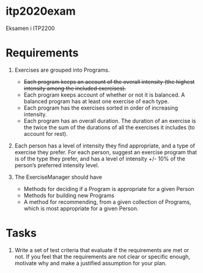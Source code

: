 # itp2020exam
Eksamen i ITP2200


# Requirements
1. Exercises are grouped into Programs.
    - ~~Each program keeps an account of the overall intensity (the highest intensity among the included exercises).~~
    - Each program keeps account of whether or not it is balanced. A balanced program has at least one exercise of each type.
    - Each program has the exercises sorted in order of increasing intensity.
    - Each program has an overall duration. The duration of an exercise is the twice the sum of the durations of all the exercises it includes (to account for rest).
    
2. Each person has a level of intensity they find appropriate, and a type of exercise they prefer. For each person, suggest an exercise program that is of the type they prefer, and has a level of intensity +/- 10% of the person’s preferred intensity level.
3. The ExerciseManager should have
    - Methods for deciding if a Program is appropriate for a given Person
    - Methods for building new Programs
    - A method for recommending, from a given collection of Programs, which is most appropriate for a given Person.
    
# Tasks
1. Write a set of test criteria that evaluate if the requirements are met or not. If you feel that the requirements are not clear or specific enough, motivate why and make a justified assumption for your plan.

